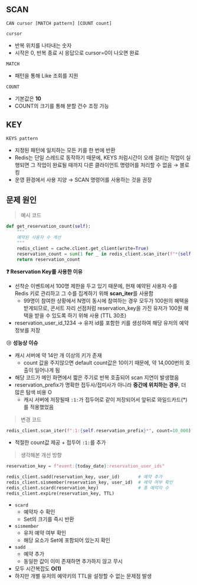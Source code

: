 ## SCAN 

```CAN cursor [MATCH pattern] [COUNT count]```

`cursor`

- 반복 위치를 나타내는 숫자
- 시작은 0, 반복 종료 시 응답으로 cursor=0이 나오면 완료

`MATCH`

- 패턴을 통해 Like 조회를 지원

`COUNT`

- 기본값은 **10**
- COUNT의 크기를 통해 분할 건수 조정 가능

## KEY

```KEYS pattern```

- 지정된 패턴에 일치하는 모든 키를 한 번에 반환
- Redis는 단일 스레드로 동작하기 때문에, KEYS 처럼시간이 오래 걸리는 작업이 실행되면 그 작업이 완료될 때까지 다른 클라이언트 명령어를 처리할 수 없음 → 블로킹
- 운영 환경에서 사용 지양 → SCAN 명령어를 사용하는 것을 권장

## 문제 원인

> 예시 코드 

```python
def get_reservation_count(self):
    """
    예약된 사용자 수 계산
    """
    redis_client = cache.client.get_client(write=True)
    reservation_count = sum(1 for _ in redis_client.scan_iter(f"*{self.reservation_prefix}*"))
    return reservation_count
```

**❓ Reservation Key를 사용한 이유**

- 선착순 이벤트에서 100명 제한을 두고 있기 때문에, 현재 예약된 사용자 수를 Redis 키로 관리하고 그 수를 집계하기 위해 **scan_iter**를 사용함
    - 99명이 참여한 상황에서 N명이 동시에 참여하는 경우 모두가 100원의 혜택을 받게되므로, 콘서트 자리 선점처럼 reservation_key을 가진 유저가 100원 혜택을 받을 수 있도록 하기 위해 사용 (TTL 30초)
- reservation_user_id_1234 → 유저 id를 포함한 키를 생성하여 해당 유저의 예약 정보를 저장

😢 **성능상 이슈**

- 캐시 서버에 약 14만 개 이상의 키가 존재
    - count 값을 주지않으면 default count값은 10이기 때문에, 약 14,000번의 호출이 일어나게 됨
- 해당 코드가 메인 화면에서 짧은 주기로 반복 호출되어 scan 지연이 발생했음 
- reservation_prefix가 명확한 접두사/접미사가 아니라 **중간에 위치하는 경우**, 더 많은 탐색 비용 O
    - 캐시 서버에 저장될때 `:1:`가 접두어로 같이 저장되어서 앞뒤로 와일드카드(*)를 적용했었음

> 변경 코드

```python
redis_client.scan_iter(f":1:{self.reservation_prefix}*", count=10_000)
```

- 적절한 count값 제공 + 접두어 `:1:`를 추가

> 생각해본 개선 방향

```python
reservation_key = f"event:{today_date}:reservation_user_ids"

redis_client.sadd(reservation_key, user_id)       # 예약 추가
redis_client.sismember(reservation_key, user_id)  # 예약 여부 확인
redis_client.scard(reservation_key)               # 총 예약자 수
redis_client.expire(reservation_key, TTL)
```

- `scard`
    - 예약자 수 확인
    - Set의 크기를 즉시 반환
- `sismember`
    - 유저 예약 여부 확인
    - 해당 요소가 Set에 포함되어 있는지 확인
- `sadd`
    - 예약 추가
    - 동일한 값이 이미 존재하면 추가하지 않고 무시
- 모두 시간복잡도 **O(1)**
- 하지만 개별 유저의 예약키의 TTL을 설정할 수 없는 문제점 발생
